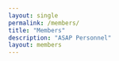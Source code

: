 ```yaml
---
layout: single
permalink: /members/
title: "Members"
description: "ASAP Personnel"
layout: members
---
```

